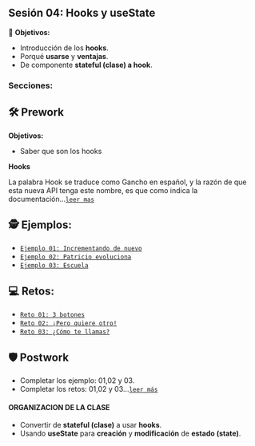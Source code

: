 ## Sesión 04: Hooks y useState

🎯 **Objetivos:**

- Introducción de los **hooks**.
- Porqué **usarse** y **ventajas**.
- De componente **stateful (clase) a hook**.

### Secciones:

## 🛠 Prework

**Objetivos:**

- Saber que son los hooks

**Hooks**

La palabra Hook se traduce como Gancho en español, y la razón de que esta nueva API tenga este nombre, es que como indica la documentación...[`leer mas`](Prework)

## 🕵 Ejemplos:

+ [`Ejemplo 01: Incrementando de nuevo`](Ejemplo-01)
+ [`Ejemplo 02: Patricio evoluciona`](Ejemplo-02)
+ [`Ejemplo 03: Escuela`](Ejemplo-03)

## 💻 Retos:

+ [`Reto 01: 3 botones`](Reto-01)
+ [`Reto 02: ¡Pero quiere otro!`](Reto-02)
+ [`Reto 03: ¿Cómo te llamas?`](Reto-03)

## 🛡 Postwork
- Completar los ejemplo: 01,02 y 03. 
- Completar los retos: 01,02 y 03...[`leer más`](Postwork/)

#### ORGANIZACION DE LA CLASE
- Convertir de **stateful (clase)** a usar **hooks**.
- Usando **useState** para **creación** y **modificación** de **estado (state)**.
